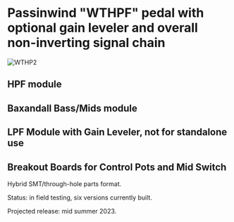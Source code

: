 # Passinwind "WTHPF" pedal with optional gain leveler and overall non-inverting signal chain

![WTHP2](https://user-images.githubusercontent.com/127763821/230929039-87084bcb-33d6-4a4a-8946-b5a6781607fe.jpg)

## HPF module

## Baxandall Bass/Mids module

## LPF Module with Gain Leveler, not for standalone use

## Breakout Boards for Control Pots and Mid Switch

Hybrid SMT/through-hole parts format.

Status: in field testing, six versions currently built.

Projected release: mid summer 2023.
